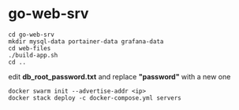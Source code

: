 # go-web-srv

    cd go-web-srv
    mkdir mysql-data portainer-data grafana-data
    cd web-files
    ./build-app.sh
    cd ..
    
edit **db_root_password.txt** and replace **"password"** with a new one

    docker swarm init --advertise-addr <ip>
    docker stack deploy -c docker-compose.yml servers
